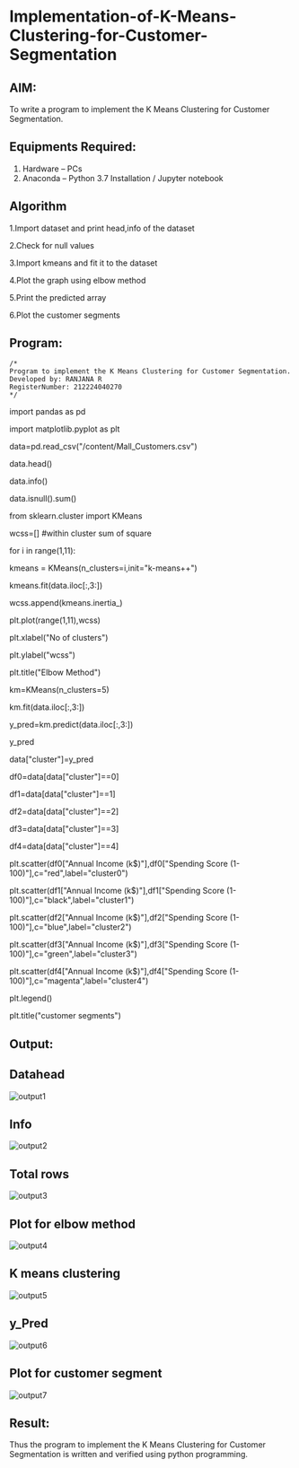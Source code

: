 # Implementation-of-K-Means-Clustering-for-Customer-Segmentation

## AIM:
To write a program to implement the K Means Clustering for Customer Segmentation.

## Equipments Required:
1. Hardware – PCs
2. Anaconda – Python 3.7 Installation / Jupyter notebook

## Algorithm
1.Import dataset and print head,info of the dataset

2.Check for null values

3.Import kmeans and fit it to the dataset

4.Plot the graph using elbow method

5.Print the predicted array

6.Plot the customer segments


## Program:
```
/*
Program to implement the K Means Clustering for Customer Segmentation.
Developed by: RANJANA R
RegisterNumber: 212224040270 
*/
```
import pandas as pd

import matplotlib.pyplot as plt

data=pd.read_csv("/content/Mall_Customers.csv")

data.head()

data.info()

data.isnull().sum()

from sklearn.cluster import KMeans

wcss=[] #within cluster sum of square

for i in range(1,11):

  kmeans = KMeans(n_clusters=i,init="k-means++")
  
  kmeans.fit(data.iloc[:,3:])
  
  wcss.append(kmeans.inertia_)
  
  plt.plot(range(1,11),wcss)

plt.xlabel("No of clusters")

plt.ylabel("wcss")

plt.title("Elbow Method")

km=KMeans(n_clusters=5)

km.fit(data.iloc[:,3:])

y_pred=km.predict(data.iloc[:,3:])

y_pred

data["cluster"]=y_pred

df0=data[data["cluster"]==0]

df1=data[data["cluster"]==1]

df2=data[data["cluster"]==2]

df3=data[data["cluster"]==3]

df4=data[data["cluster"]==4]


plt.scatter(df0["Annual Income (k$)"],df0["Spending Score (1-100)"],c="red",label="cluster0")

plt.scatter(df1["Annual Income (k$)"],df1["Spending Score (1-100)"],c="black",label="cluster1")

plt.scatter(df2["Annual Income (k$)"],df2["Spending Score (1-100)"],c="blue",label="cluster2")

plt.scatter(df3["Annual Income (k$)"],df3["Spending Score (1-100)"],c="green",label="cluster3")

plt.scatter(df4["Annual Income (k$)"],df4["Spending Score (1-100)"],c="magenta",label="cluster4")

plt.legend()

plt.title("customer segments")

## Output:
## Datahead

![output1](https://github.com/user-attachments/assets/b679910c-5537-4ce0-9e6e-b55149650323)

## Info 

![output2](https://github.com/user-attachments/assets/86dad507-da4f-4cec-8557-12edcd1b100c)

## Total rows

![output3](https://github.com/user-attachments/assets/cc261e65-e36c-4d38-992e-4204523f6dbc)

## Plot for elbow method

![output4](https://github.com/user-attachments/assets/48cfe854-a14c-4705-8489-8781d9c4cf40)

## K means clustering

![output5](https://github.com/user-attachments/assets/e6d43226-6323-408b-a0bd-e256f2d9ddf9)

## y_Pred

![output6](https://github.com/user-attachments/assets/92d525a7-04c5-44f6-895c-ee5c0732f8fd)

## Plot for customer segment

![output7](https://github.com/user-attachments/assets/10260589-989c-42e1-b227-a72a408d6104)





## Result:
Thus the program to implement the K Means Clustering for Customer Segmentation is written and verified using python programming.
